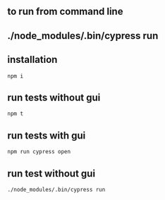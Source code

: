 ## to run from command line
 ##   ./node_modules/.bin/cypress run

## installation

```
npm i
```

## run tests without gui

```
npm t
```

## run tests with gui

```
npm run cypress open
```

## run test without gui
```
./node_modules/.bin/cypress run
 ```  